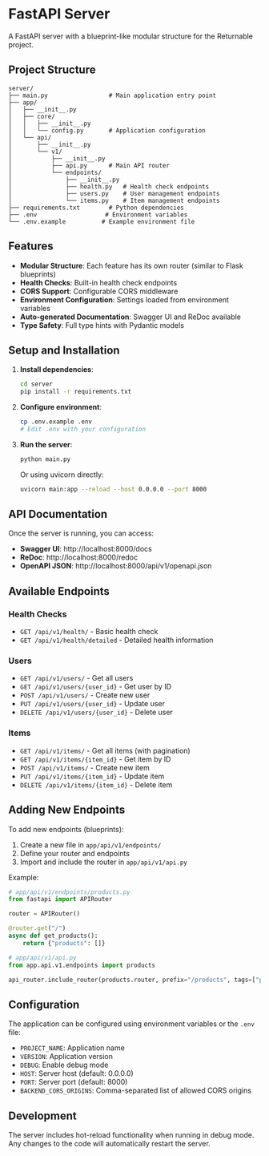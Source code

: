 # FastAPI Server

A FastAPI server with a blueprint-like modular structure for the Returnable project.

## Project Structure

```
server/
├── main.py                 # Main application entry point
├── app/
│   ├── __init__.py
│   ├── core/
│   │   ├── __init__.py
│   │   └── config.py       # Application configuration
│   └── api/
│       ├── __init__.py
│       └── v1/
│           ├── __init__.py
│           ├── api.py      # Main API router
│           └── endpoints/
│               ├── __init__.py
│               ├── health.py   # Health check endpoints
│               ├── users.py    # User management endpoints
│               └── items.py    # Item management endpoints
├── requirements.txt        # Python dependencies
├── .env                   # Environment variables
└── .env.example          # Example environment file
```

## Features

- **Modular Structure**: Each feature has its own router (similar to Flask blueprints)
- **Health Checks**: Built-in health check endpoints
- **CORS Support**: Configurable CORS middleware
- **Environment Configuration**: Settings loaded from environment variables
- **Auto-generated Documentation**: Swagger UI and ReDoc available
- **Type Safety**: Full type hints with Pydantic models

## Setup and Installation

1. **Install dependencies**:

   ```bash
   cd server
   pip install -r requirements.txt
   ```

2. **Configure environment**:

   ```bash
   cp .env.example .env
   # Edit .env with your configuration
   ```

3. **Run the server**:

   ```bash
   python main.py
   ```

   Or using uvicorn directly:

   ```bash
   uvicorn main:app --reload --host 0.0.0.0 --port 8000
   ```

## API Documentation

Once the server is running, you can access:

- **Swagger UI**: http://localhost:8000/docs
- **ReDoc**: http://localhost:8000/redoc
- **OpenAPI JSON**: http://localhost:8000/api/v1/openapi.json

## Available Endpoints

### Health Checks

- `GET /api/v1/health/` - Basic health check
- `GET /api/v1/health/detailed` - Detailed health information

### Users

- `GET /api/v1/users/` - Get all users
- `GET /api/v1/users/{user_id}` - Get user by ID
- `POST /api/v1/users/` - Create new user
- `PUT /api/v1/users/{user_id}` - Update user
- `DELETE /api/v1/users/{user_id}` - Delete user

### Items

- `GET /api/v1/items/` - Get all items (with pagination)
- `GET /api/v1/items/{item_id}` - Get item by ID
- `POST /api/v1/items/` - Create new item
- `PUT /api/v1/items/{item_id}` - Update item
- `DELETE /api/v1/items/{item_id}` - Delete item

## Adding New Endpoints

To add new endpoints (blueprints):

1. Create a new file in `app/api/v1/endpoints/`
2. Define your router and endpoints
3. Import and include the router in `app/api/v1/api.py`

Example:

```python
# app/api/v1/endpoints/products.py
from fastapi import APIRouter

router = APIRouter()

@router.get("/")
async def get_products():
    return {"products": []}

# app/api/v1/api.py
from app.api.v1.endpoints import products

api_router.include_router(products.router, prefix="/products", tags=["products"])
```

## Configuration

The application can be configured using environment variables or the `.env` file:

- `PROJECT_NAME`: Application name
- `VERSION`: Application version
- `DEBUG`: Enable debug mode
- `HOST`: Server host (default: 0.0.0.0)
- `PORT`: Server port (default: 8000)
- `BACKEND_CORS_ORIGINS`: Comma-separated list of allowed CORS origins

## Development

The server includes hot-reload functionality when running in debug mode. Any changes to the code will automatically restart the server.
